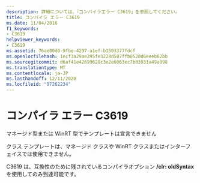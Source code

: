 ```yaml
---
description: 詳細については、「コンパイラエラー C3619」を参照してください。
title: コンパイラ エラー C3619
ms.date: 11/04/2016
f1_keywords:
- C3619
helpviewer_keywords:
- C3619
ms.assetid: 76ae80d0-9fbe-4297-a1ef-b1503377fdcf
ms.openlocfilehash: 1ecf3a29ae395fe3228d507ffb0520d6eeeb62bb
ms.sourcegitcommit: d6af41e42699628c3e2e6063ec7b03931a49a098
ms.translationtype: MT
ms.contentlocale: ja-JP
ms.lasthandoff: 12/11/2020
ms.locfileid: "97262234"
---
```

# <a name="compiler-error-c3619"></a>コンパイラ エラー C3619

マネージド型または WinRT 型でテンプレートは宣言できません

クラス テンプレートは、マネージド クラスや WinRT クラスまたはインターフェイスでは使用できません。

C3619 は、互換性のために残されているコンパイラオプション **/clr: oldSyntax** を使用してのみ到達可能です。
